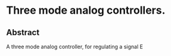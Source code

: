 # Three mode analog controllers.

## Abstract
A three mode analog controller, for regulating a signal E